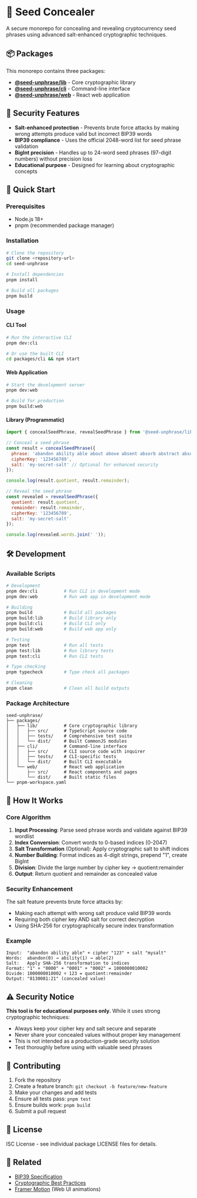 # 🌱 Seed Concealer

A secure monorepo for concealing and revealing cryptocurrency seed phrases using advanced salt-enhanced cryptographic techniques.

## 📦 Packages

This monorepo contains three packages:

- **[@seed-unphrase/lib](./packages/lib)** - Core cryptographic library
- **[@seed-unphrase/cli](./packages/cli)** - Command-line interface
- **[@seed-unphrase/web](./packages/web)** - React web application

## 🔐 Security Features

- **Salt-enhanced protection** - Prevents brute force attacks by making wrong attempts produce valid but incorrect BIP39 words
- **BIP39 compliance** - Uses the official 2048-word list for seed phrase validation
- **BigInt precision** - Handles up to 24-word seed phrases (97-digit numbers) without precision loss
- **Educational purpose** - Designed for learning about cryptographic concepts

## 🚀 Quick Start

### Prerequisites

- Node.js 18+ 
- pnpm (recommended package manager)

### Installation

```bash
# Clone the repository
git clone <repository-url>
cd seed-unphrase

# Install dependencies
pnpm install

# Build all packages
pnpm build
```

### Usage

#### CLI Tool
```bash
# Run the interactive CLI
pnpm dev:cli

# Or use the built CLI
cd packages/cli && npm start
```

#### Web Application
```bash
# Start the development server
pnpm dev:web

# Build for production
pnpm build:web
```

#### Library (Programmatic)
```javascript
import { concealSeedPhrase, revealSeedPhrase } from '@seed-unphrase/lib';

// Conceal a seed phrase
const result = concealSeedPhrase({
  phrase: 'abandon ability able about above absent absorb abstract absurd abuse access accident',
  cipherKey: '123456789',
  salt: 'my-secret-salt' // Optional for enhanced security
});

console.log(result.quotient, result.remainder);

// Reveal the seed phrase
const revealed = revealSeedPhrase({
  quotient: result.quotient,
  remainder: result.remainder,
  cipherKey: '123456789',
  salt: 'my-secret-salt'
});

console.log(revealed.words.join(' '));
```

## 🛠 Development

### Available Scripts

```bash
# Development
pnpm dev:cli          # Run CLI in development mode
pnpm dev:web          # Run web app in development mode

# Building
pnpm build            # Build all packages
pnpm build:lib        # Build library only
pnpm build:cli        # Build CLI only
pnpm build:web        # Build web app only

# Testing
pnpm test             # Run all tests
pnpm test:lib         # Run library tests
pnpm test:cli         # Run CLI tests

# Type checking
pnpm typecheck        # Type check all packages

# Cleaning
pnpm clean            # Clean all build outputs
```

### Package Architecture

```
seed-unphrase/
├── packages/
│   ├── lib/          # Core cryptographic library
│   │   ├── src/      # TypeScript source code
│   │   ├── tests/    # Comprehensive test suite
│   │   └── dist/     # Built CommonJS modules
│   ├── cli/          # Command-line interface
│   │   ├── src/      # CLI source code with inquirer
│   │   ├── tests/    # CLI-specific tests
│   │   └── dist/     # Built CLI executable
│   └── web/          # React web application
│       ├── src/      # React components and pages
│       └── dist/     # Built static files
└── pnpm-workspace.yaml
```

## 🔬 How It Works

### Core Algorithm

1. **Input Processing**: Parse seed phrase words and validate against BIP39 wordlist
2. **Index Conversion**: Convert words to 0-based indices (0-2047)
3. **Salt Transformation** (Optional): Apply cryptographic salt to shift indices
4. **Number Building**: Format indices as 4-digit strings, prepend "1", create BigInt
5. **Division**: Divide the large number by cipher key → quotient:remainder
6. **Output**: Return quotient and remainder as concealed value

### Security Enhancement

The salt feature prevents brute force attacks by:
- Making each attempt with wrong salt produce valid BIP39 words
- Requiring both cipher key AND salt for correct decryption
- Using SHA-256 for cryptographically secure index transformation

### Example

```
Input:  "abandon ability able" + cipher "123" + salt "mysalt"
Words:  abandon(0) → ability(1) → able(2)
Salt:   Apply SHA-256 transformation to indices
Format: "1" + "0000" + "0001" + "0002" = 1000000010002
Divide: 1000000010002 ÷ 123 = quotient:remainder
Output: "8130081:21" (concealed value)
```

## ⚠️ Security Notice

**This tool is for educational purposes only.** While it uses strong cryptographic techniques:

- Always keep your cipher key and salt secure and separate
- Never share your concealed values without proper key management
- This is not intended as a production-grade security solution
- Test thoroughly before using with valuable seed phrases

## 🤝 Contributing

1. Fork the repository
2. Create a feature branch: `git checkout -b feature/new-feature`
3. Make your changes and add tests
4. Ensure all tests pass: `pnpm test`
5. Ensure builds work: `pnpm build`
6. Submit a pull request

## 📄 License

ISC License - see individual package LICENSE files for details.

## 🔗 Related

- [BIP39 Specification](https://github.com/bitcoin/bips/blob/master/bip-0039.mediawiki)
- [Cryptographic Best Practices](https://owasp.org/www-project-cryptographic-storage-cheat-sheet/)
- [Framer Motion](https://www.framer.com/motion/) (Web UI animations)